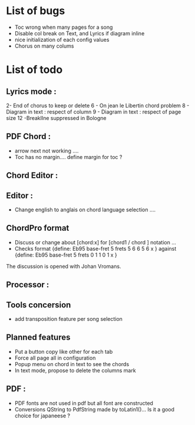 List of bugs
============

- Toc wrong when many pages for a song
- Disable col break on Text, and Lyrics if diagram inline
- nice initialization of each config values
- Chorus on many colums


List of  todo
======================


Lyrics mode :
------------

2- End of chorus to keep or delete
6 - On jean le Libertin chord problem
8 - Diagram in text : respect of column
9 - Diagram in text : respect of page size
12 -BreaklIne suppressed in Bologne


PDF Chord :
----------

- arrow next not working ....
- Toc has no margin.... define margin for toc ?


Chord Editor :
------------


Editor :
-------

- Change english to anglais on chord language selection ....

ChordPro format
---------------

- Discuss or change about [chord:x] for [chord1 / chord ] notation ...
- Checks format {define: Eb95 base-fret 5 frets 5 6 6 5 6 x } against
{define: Eb95 base-fret 5 frets 0 1 1 0 1 x }

The discussion is opened with Johan Vromans.

Processor :
----------


Tools concersion
-----------------

- add transposition feature per song selection

Planned features
------------------
- Put a button  copy like other for each tab
- Force all page all in configuration
- Popup menu on chord in text to see the chords
- In text mode, propose to delete the columns mark


PDF :
----
  - PDF fonts are not used in pdf but all font are constructed
  - Conversions QString to PdfString made by toLatin1()... Is it a good choice for japaneese ?
